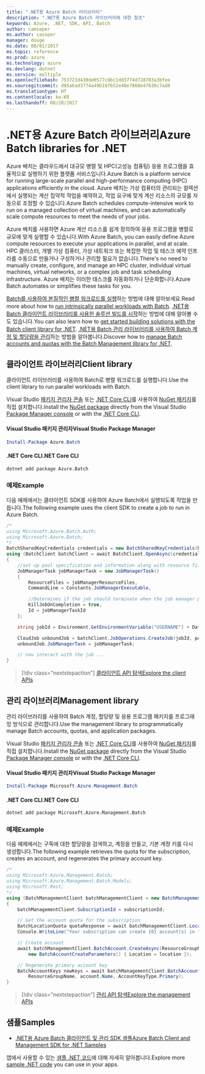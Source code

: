 ```yaml
---
title: ".NET용 Azure Batch 라이브러리"
description: ".NET용 Azure Batch 라이브러리에 대한 참조"
keywords: Azure, .NET, SDK, API, Batch
author: camsoper
ms.author: casoper
manager: douge
ms.date: 08/01/2017
ms.topic: reference
ms.prod: azure
ms.technology: azure
ms.devlang: dotnet
ms.service: multiple
ms.openlocfilehash: 753721d430de0577c0bc1dd3774d728783a3bfee
ms.sourcegitcommit: d95a6ad3774a49b16f652e40e7860e47636c7ad0
ms.translationtype: HT
ms.contentlocale: ko-KR
ms.lasthandoff: 08/28/2017
---
```

# <a name="azure-batch-libraries-for-net"></a><span data-ttu-id="59807-104">.NET용 Azure Batch 라이브러리</span><span class="sxs-lookup"><span data-stu-id="59807-104">Azure Batch libraries for .NET</span></span>

<span data-ttu-id="59807-105">Azure 배치는 클라우드에서 대규모 병렬 및 HPC(고성능 컴퓨팅) 응용 프로그램을 효율적으로 실행하기 위한 플랫폼 서비스입니다.</span><span class="sxs-lookup"><span data-stu-id="59807-105">Azure Batch is a platform service for running large-scale parallel and high-performance computing (HPC) applications efficiently in the cloud.</span></span> <span data-ttu-id="59807-106">Azure 배치는 가상 컴퓨터의 관리되는 컬렉션에서 실행되는 계산 집약적 작업을 예약하고, 작업 요구에 맞게 계산 리소스의 규모를 자동으로 조정할 수 있습니다.</span><span class="sxs-lookup"><span data-stu-id="59807-106">Azure Batch schedules compute-intensive work to run on a managed collection of virtual machines, and can automatically scale compute resources to meet the needs of your jobs.</span></span>

<span data-ttu-id="59807-107">Azure 배치를 사용하면 Azure 계산 리소스를 쉽게 정의하여 응용 프로그램을 병렬로 규모에 맞게 실행할 수 있습니다.</span><span class="sxs-lookup"><span data-stu-id="59807-107">With Azure Batch, you can easily define Azure compute resources to execute your applications in parallel, and at scale.</span></span> <span data-ttu-id="59807-108">HPC 클러스터, 개별 가상 컴퓨터, 가상 네트워크 또는 복잡한 작업 및 태스크 예약 인프라를 수동으로 만들거나 구성하거나 관리할 필요가 없습니다.</span><span class="sxs-lookup"><span data-stu-id="59807-108">There's no need to manually create, configure, and manage an HPC cluster, individual virtual machines, virtual networks, or a complex job and task scheduling infrastructure.</span></span> <span data-ttu-id="59807-109">Azure 배치는 이러한 태스크를 자동화하거나 단순화합니다.</span><span class="sxs-lookup"><span data-stu-id="59807-109">Azure Batch automates or simplifies these tasks for you.</span></span>

<span data-ttu-id="59807-110">[Batch를 사용하여 본질적인 병렬 워크로드를 실행](/azure/batch/batch-technical-overview)하는 방법에 대해 알아보세요.</span><span class="sxs-lookup"><span data-stu-id="59807-110">Read more about how to [run intrinsically parallel workloads with Batch](/azure/batch/batch-technical-overview).</span></span> <span data-ttu-id="59807-111">[.NET용 Batch 클라이언트 라이브러리를 사용한 솔루션 빌드를 시작](/azure/batch/batch-dotnet-get-started)하는 방법에 대해 알아볼 수도 있습니다.</span><span class="sxs-lookup"><span data-stu-id="59807-111">You can also learn how to [get started building solutions with the Batch client library for .NET](/azure/batch/batch-dotnet-get-started).</span></span> <span data-ttu-id="59807-112">[.NET용 Batch 관리 라이브러리를 사용하여 Batch 계정 및 할당량을 관리](/azure/batch/batch-management-dotnet)하는 방법을 알아봅니다.</span><span class="sxs-lookup"><span data-stu-id="59807-112">Discover how to [manage Batch accounts and quotas with the Batch Management library for .NET](/azure/batch/batch-management-dotnet).</span></span>

## <a name="client-library"></a><span data-ttu-id="59807-113">클라이언트 라이브러리</span><span class="sxs-lookup"><span data-stu-id="59807-113">Client library</span></span>

<span data-ttu-id="59807-114">클라이언트 라이브러리를 사용하여 Batch로 병렬 워크로드를 실행합니다.</span><span class="sxs-lookup"><span data-stu-id="59807-114">Use the client library to run parallel workloads with Batch.</span></span>

<span data-ttu-id="59807-115">Visual Studio [패키지 관리자 콘솔][PackageManager] 또는 [.NET Core CLI][DotNetCLI]를 사용하여 [NuGet 패키지](https://www.nuget.org/packages/Azure.Batch)를 직접 설치합니다.</span><span class="sxs-lookup"><span data-stu-id="59807-115">Install the [NuGet package](https://www.nuget.org/packages/Azure.Batch) directly from the Visual Studio [Package Manager console][PackageManager] or with the [.NET Core CLI][DotNetCLI].</span></span>

#### <a name="visual-studio-package-manager"></a><span data-ttu-id="59807-116">Visual Studio 패키지 관리자</span><span class="sxs-lookup"><span data-stu-id="59807-116">Visual Studio Package Manager</span></span>

```powershell
Install-Package Azure.Batch
```

#### <a name="net-core-cli"></a><span data-ttu-id="59807-117">.NET Core CLI</span><span class="sxs-lookup"><span data-stu-id="59807-117">.NET Core CLI</span></span>

```bash
dotnet add package Azure.Batch
```

### <a name="example"></a><span data-ttu-id="59807-118">예제</span><span class="sxs-lookup"><span data-stu-id="59807-118">Example</span></span>

<span data-ttu-id="59807-119">다음 예제에서는 클라이언트 SDK를 사용하여 Azure Batch에서 실행되도록 작업을 만듭니다.</span><span class="sxs-lookup"><span data-stu-id="59807-119">The following example uses the client SDK to create a job to run in Azure Batch.</span></span>

```csharp
/*
using Microsoft.Azure.Batch.Auth;
using Microsoft.Azure.Batch;
*/
BatchSharedKeyCredentials credentials = new BatchSharedKeyCredentials(batchUrl, accountName, accountKey);
using (BatchClient batchClient = await BatchClient.OpenAsync(credentials))
{
    //set up pool specification and information along with resource files here
    JobManagerTask jobManagerTask = new JobManagerTask()
    {
        ResourceFiles = jobManagerResourceFiles,
        CommandLine = Constants.JobManagerExecutable,

        //Determines if the job should terminate when the job manager process exits.
        KillJobOnCompletion = true,
        Id = jobManagerTaskId
    };

    string jobId = Environment.GetEnvironmentVariable("USERNAME") + DateTime.UtcNow.ToString("yyyyMMdd-HHmmss");

    CloudJob unboundJob = batchClient.JobOperations.CreateJob(jobId, poolInformation);
    unboundJob.JobManagerTask = jobManagerTask;

    // now interact with the job ...
}
```

> [!div class="nextstepaction"]
> [<span data-ttu-id="59807-120">클라이언트 API 탐색</span><span class="sxs-lookup"><span data-stu-id="59807-120">Explore the client APIs</span></span>](/dotnet/api/overview/azure/batch/client)

## <a name="management-library"></a><span data-ttu-id="59807-121">관리 라이브러리</span><span class="sxs-lookup"><span data-stu-id="59807-121">Management library</span></span>

<span data-ttu-id="59807-122">관리 라이브러리를 사용하여 Batch 계정, 할당량 및 응용 프로그램 패키지를 프로그래밍 방식으로 관리합니다.</span><span class="sxs-lookup"><span data-stu-id="59807-122">Use the management library to programmatically manage Batch accounts, quotas, and application packages.</span></span>

<span data-ttu-id="59807-123">Visual Studio [패키지 관리자 콘솔][PackageManager] 또는 [.NET Core CLI][DotNetCLI]를 사용하여 [NuGet 패키지](https://www.nuget.org/packages/Microsoft.Azure.Management.Batch)를 직접 설치합니다.</span><span class="sxs-lookup"><span data-stu-id="59807-123">Install the [NuGet package](https://www.nuget.org/packages/Microsoft.Azure.Management.Batch) directly from the Visual Studio [Package Manager console][PackageManager] or with the [.NET Core CLI][DotNetCLI].</span></span>

#### <a name="visual-studio-package-manager"></a><span data-ttu-id="59807-124">Visual Studio 패키지 관리자</span><span class="sxs-lookup"><span data-stu-id="59807-124">Visual Studio Package Manager</span></span>

```powershell
Install-Package Microsoft.Azure.Management.Batch
```

#### <a name="net-core-cli"></a><span data-ttu-id="59807-125">.NET Core CLI</span><span class="sxs-lookup"><span data-stu-id="59807-125">.NET Core CLI</span></span>

```bash
dotnet add package Microsoft.Azure.Management.Batch
```

### <a name="example"></a><span data-ttu-id="59807-126">예제</span><span class="sxs-lookup"><span data-stu-id="59807-126">Example</span></span>

<span data-ttu-id="59807-127">다음 예제에서는 구독에 대한 할당량을 검색하고, 계정을 만들고, 기본 계정 키를 다시 생성합니다.</span><span class="sxs-lookup"><span data-stu-id="59807-127">The following example retrieves the quota for the subscription, creates an account, and regenerates the primary account key.</span></span>

```csharp
/*
using Microsoft.Azure.Management.Batch;
using Microsoft.Azure.Management.Batch.Models;
using Microsoft.Rest;
*/
using (BatchManagementClient batchManagementClient = new BatchManagementClient(new TokenCredentials(accessToken)))
{
    batchManagementClient.SubscriptionId = subscriptionId;

    // Get the account quota for the subscription
    BatchLocationQuota quotaResponse = await batchManagementClient.Location.GetQuotasAsync(location);
    Console.WriteLine("Your subscription can create {0} account(s) in the {1} region.", quotaResponse.AccountQuota, location);

    // Create account
    await batchManagementClient.BatchAccount.CreateAsync(ResourceGroupName, accountName, 
        new BatchAccountCreateParameters() { Location = location });

    // Regenerate primary account key
    BatchAccountKeys newKeys = await batchManagementClient.BatchAccount.RegenerateKeyAsync(
        ResourceGroupName, account.Name, AccountKeyType.Primary);
}
```

> [!div class="nextstepaction"]
> [<span data-ttu-id="59807-128">관리 API 탐색</span><span class="sxs-lookup"><span data-stu-id="59807-128">Explore the management APIs</span></span>](/dotnet/api/overview/azure/batch/management)

## <a name="samples"></a><span data-ttu-id="59807-129">샘플</span><span class="sxs-lookup"><span data-stu-id="59807-129">Samples</span></span>

* [<span data-ttu-id="59807-130">.NET용 Azure Batch 클라이언트 및 관리 SDK 샘플</span><span class="sxs-lookup"><span data-stu-id="59807-130">Azure Batch Client and Management SDK for .NET Samples</span></span>](https://github.com/Azure/azure-batch-samples/tree/master/CSharp)

<span data-ttu-id="59807-131">앱에서 사용할 수 있는 [샘플 .NET 코드](https://azure.microsoft.com/resources/samples/?platform=dotnet)에 대해 자세히 알아봅니다.</span><span class="sxs-lookup"><span data-stu-id="59807-131">Explore more [sample .NET code](https://azure.microsoft.com/resources/samples/?platform=dotnet) you can use in your apps.</span></span>

[PackageManager]: https://docs.microsoft.com/nuget/tools/package-manager-console
[DotNetCLI]: https://docs.microsoft.com/dotnet/core/tools/dotnet-add-package
